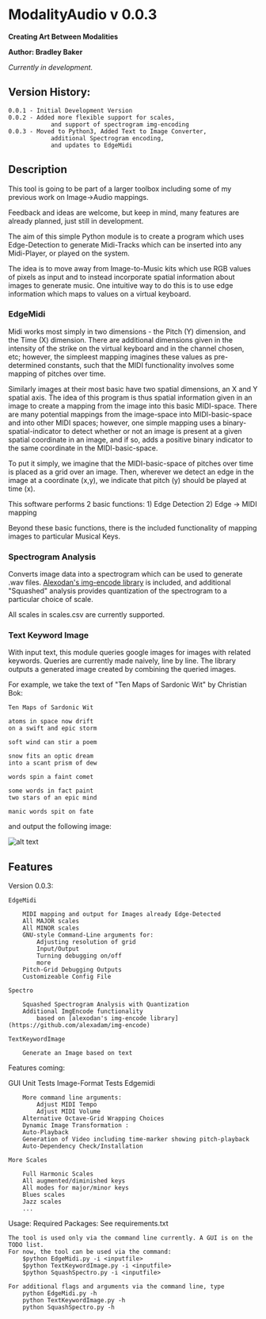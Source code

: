 # ModalityAudio v 0.0.3
**__Creating Art Between Modalities__**

**Author: Bradley Baker**

*Currently in development.*

## Version History:
	0.0.1 - Initial Development Version
	0.0.2 - Added more flexible support for scales, 
            	and support of spectrogram img-encoding
	0.0.3 - Moved to Python3, Added Text to Image Converter, 
            	additional Spectrogram encoding, 
            	and updates to EdgeMidi

## Description

This tool is going to be part of a larger toolbox including some of my previous work on Image->Audio mappings.  

Feedback and ideas are welcome, but keep in mind, many features are already planned, just still in development.

The aim of this simple Python module is to create a program which uses Edge-Detection to generate Midi-Tracks 
which can be inserted into any Midi-Player, or played on the system. 

The idea is to move away from Image-to-Music kits which use RGB values of pixels as input and to instead incorporate 
spatial information about images to generate music. One intuitive way to do this is to use edge information which maps to 
values on a virtual keyboard. 

### EdgeMidi

Midi works most simply in two dimensions - the Pitch (Y) dimension, and the Time (X) dimension. There are additional 
dimensions given in the intensity of the strike on the virtual keyboard and in the channel chosen, etc; however, the simpleest
mapping imagines these values as pre-determined constants, such that the MIDI functionality involves some mapping of 
pitches over time. 

Similarly images at their most basic have two spatial dimensions, an X and Y spatial axis. The idea of this program is 
thus spatial information given in an image to create a mapping from the image into this basic MIDI-space. There are 
many potential mappings from the image-space into MIDI-basic-space and into other MIDI spaces; however, one simple 
mapping uses a binary-spatial-indicator to detect whether or not an image is present at a given spatial coordinate in an 
image, and if so, adds a positive binary indicator to the same coordinate in the MIDI-basic-space. 

To put it simply, we imagine that the MIDI-basic-space of pitches over time is placed as a grid over an image. Then, wherever
we detect an edge in the image at a coordinate (x,y), we indicate that pitch (y) should be played at time (x). 

This software performs 2 basic functions:
	1) Edge Detection
	2) Edge -> MIDI mapping 
	
Beyond these basic functions, there is the included functionality of mapping images to particular Musical Keys.

### Spectrogram Analysis

Converts image data into a spectrogram which can be used to generate .wav files.
[Alexodan's img-encode library](https://github.com/alexadam/img-encode) is included,
and additional "Squashed" analysis provides quantization of the spectrogram
to a particular choice of scale.

All scales in scales.csv are currently supported.

### Text Keyword Image

With input text, this module queries google images for images with related keywords.
Queries are currently made naively, line by line.
The library outputs a generated image created by combining the queried images.

For example, we take the text of "Ten Maps of Sardonic Wit" by Christian Bok:

    Ten Maps of Sardonic Wit

    atoms in space now drift
    on a swift and epic storm
    
    soft wind can stir a poem
    
    snow fits an optic dream
    into a scant prism of dew
    
    words spin a faint comet
    
    some words in fact paint
    two stars of an epic mind
    
    manic words spit on fate

and output the following image:

![alt text](https://raw.githubusercontent.com/bbradt/ModalityAudio/master/output/example/example.png)

## Features

Version 0.0.3:

    EdgeMidi

		MIDI mapping and output for Images already Edge-Detected
		All MAJOR scales
		All MINOR scales
		GNU-style Command-Line arguments for: 
			Adjusting resolution of grid
			Input/Output
			Turning debugging on/off
			more 
		Pitch-Grid Debugging Outputs
		Customizeable Config File

	Spectro

    	Squashed Spectrogram Analysis with Quantization
    	Additional ImgEncode functionality
    		based on [alexodan's img-encode library](https://github.com/alexadam/img-encode)

    TextKeywordImage

        Generate an Image based on text

Features coming:

   GUI
	Unit Tests
	Image-Format Tests
	Edgemidi
	
    	More command line arguments:
    		Adjust MIDI Tempo
    		Adjust MIDI Volume
    	Alternative Octave-Grid Wrapping Choices
    	Dynamic Image Transformation : 
    	Auto-Playback
    	Generation of Video including time-marker showing pitch-playback 
    	Auto-Dependency Check/Installation

	More Scales

		Full Harmonic Scales
		All augmented/diminished keys
		All modes for major/minor keys
		Blues scales
		Jazz scales 
		...
	
Usage: 
	Required Packages:
		See requirements.txt

	The tool is used only via the command line currently. A GUI is on the TODO list.
	For now, the tool can be used via the command:
		$python EdgeMidi.py -i <inputfile> 
		$python TextKeywordImage.py -i <inputfile>
		$python SquashSpectro.py -i <inputfile>
	
	For additional flags and arguments via the command line, type 
		python EdgeMidi.py -h 
		python TextKeywordImage.py -h
		python SquashSpectro.py -h

